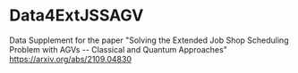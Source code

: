 # Data4ExtJSSAGV
Data Supplement for the paper "Solving the Extended Job Shop Scheduling Problem with AGVs -- Classical and Quantum 
    Approaches"
https://arxiv.org/abs/2109.04830
